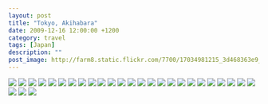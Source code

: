```yaml
---
layout: post
title: "Tokyo, Akihabara"
date: 2009-12-16 12:00:00 +1200
category: travel
tags: [Japan]
description: ""
post_image: http://farm8.static.flickr.com/7700/17034981215_3d468363e9_o.jpg
---
```

[![](http://farm8.static.flickr.com/7671/16847509320_7680e6d3f3_c.jpg)](http://farm8.static.flickr.com/7671/16847509320_c8ba68427b_o.jpg)
[![](http://farm9.static.flickr.com/8755/16412618894_0891f81997_c.jpg)](http://farm9.static.flickr.com/8755/16412618894_6a3f0aeace_o.jpg)
[![](http://farm9.static.flickr.com/8739/17009045756_f1f7b9d0e9_c.jpg)](http://farm9.static.flickr.com/8739/17009045756_214a847e2b_o.jpg)
[![](http://farm8.static.flickr.com/7687/17033597002_db7ed50be0_c.jpg)](http://farm8.static.flickr.com/7687/17033597002_7bb9625412_o.jpg)
[![](http://farm8.static.flickr.com/7591/16847508120_1d211402d2_c.jpg)](http://farm8.static.flickr.com/7591/16847508120_b12ae809d8_o.jpg)
[![](http://farm9.static.flickr.com/8784/16848821169_1455094041_c.jpg)](http://farm9.static.flickr.com/8784/16848821169_c7f279ae95_o.jpg)
[![](http://farm8.static.flickr.com/7678/16848820819_5259760f27_c.jpg)](http://farm8.static.flickr.com/7678/16848820819_7f65e067b4_o.jpg)
[![](http://farm9.static.flickr.com/8694/16414895893_5a81c0a8ff_c.jpg)](http://farm9.static.flickr.com/8694/16414895893_bd3d423b07_o.jpg)
[![](http://farm8.static.flickr.com/7587/16848820309_19d13879d6_c.jpg)](http://farm8.static.flickr.com/7587/16848820309_92ac28a1c7_o.jpg)
[![](http://farm8.static.flickr.com/7645/16847506730_fd0a4eeddd_c.jpg)](http://farm8.static.flickr.com/7645/16847506730_b32d3fa19b_o.jpg)
[![](http://farm8.static.flickr.com/7708/16412616184_13f48df944_c.jpg)](http://farm8.static.flickr.com/7708/16412616184_0ccd1d496c_o.jpg)
[![](http://farm8.static.flickr.com/7632/17009043216_f7212110c1_c.jpg)](http://farm8.static.flickr.com/7632/17009043216_e19e59485b_o.jpg)
[![](http://farm9.static.flickr.com/8703/17034184401_e9b9833b3d_c.jpg)](http://farm9.static.flickr.com/8703/17034184401_118ee0b897_o.jpg)
[![](http://farm8.static.flickr.com/7605/17008979406_53f67f3134_c.jpg)](http://farm8.static.flickr.com/7605/17008979406_2c99f68d14_o.jpg)
[![](http://farm9.static.flickr.com/8808/17033593982_4608f23093_c.jpg)](http://farm9.static.flickr.com/8808/17033593982_b67768e788_o.jpg)
[![](http://farm8.static.flickr.com/7657/16827636177_5e14e9e95f_c.jpg)](http://farm8.static.flickr.com/7657/16827636177_612a95bc31_o.jpg)
[![](http://farm8.static.flickr.com/7653/17033593452_5c634680d0_c.jpg)](http://farm8.static.flickr.com/7653/17033593452_e50acd7a7e_o.jpg)
[![](http://farm9.static.flickr.com/8804/17035043435_b41f5331f5_c.jpg)](http://farm9.static.flickr.com/8804/17035043435_566bd94009_o.jpg)
[![](http://farm8.static.flickr.com/7676/16847504890_6a04aaef64_c.jpg)](http://farm8.static.flickr.com/7676/16847504890_7b91d0c02b_o.jpg)
[![](http://farm8.static.flickr.com/7652/16412614054_d9d1cb3874_c.jpg)](http://farm8.static.flickr.com/7652/16412614054_da8f1b67c7_o.jpg)
[![](http://farm9.static.flickr.com/8811/16414892793_c2890b4bec_c.jpg)](http://farm9.static.flickr.com/8811/16414892793_523511259d_o.jpg)
[![](http://farm9.static.flickr.com/8769/16827633957_a677a9384c_c.jpg)](http://farm9.static.flickr.com/8769/16827633957_97c1de7b11_o.jpg)
[![](http://farm9.static.flickr.com/8737/17009040096_9ffbc0d62b_c.jpg)](http://farm9.static.flickr.com/8737/17009040096_477fd51677_o.jpg)
[![](http://farm9.static.flickr.com/8819/17033590902_4eae92f2bb_c.jpg)](http://farm9.static.flickr.com/8819/17033590902_cef2739540_o.jpg)
[![](http://farm9.static.flickr.com/8742/16414832833_5070971a8f_c.jpg)](http://farm9.static.flickr.com/8742/16414832833_a87085658a_o.jpg)
[![](http://farm9.static.flickr.com/8715/16414831833_c8023845a0_c.jpg)](http://farm9.static.flickr.com/8715/16414831833_5b2b207c22_o.jpg)
[![](http://farm9.static.flickr.com/8801/17034981905_4b589da062_c.jpg)](http://farm9.static.flickr.com/8801/17034981905_6d180d0f3a_o.jpg)
[![](http://farm8.static.flickr.com/7607/16847442660_33e416f57b_c.jpg)](http://farm8.static.flickr.com/7607/16847442660_529cd9b88a_o.jpg)
